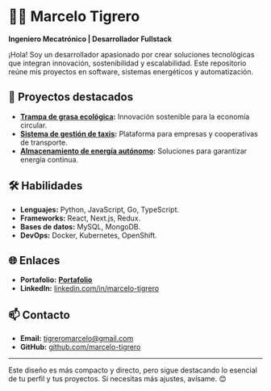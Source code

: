 # 👨‍💻 Marcelo Tigrero  

**Ingeniero Mecatrónico | Desarrollador Fullstack**  

¡Hola! Soy un desarrollador apasionado por crear soluciones tecnológicas que integran innovación, sostenibilidad y escalabilidad. Este repositorio reúne mis proyectos en software, sistemas energéticos y automatización.  

## 🌟 Proyectos destacados  
- **[Trampa de grasa ecológica](#):** Innovación sostenible para la economía circular.  
- **[Sistema de gestión de taxis](#):** Plataforma para empresas y cooperativas de transporte.  
- **[Almacenamiento de energía autónomo](#):** Soluciones para garantizar energía continua.  

## 🛠️ Habilidades  
- **Lenguajes:** Python, JavaScript, Go, TypeScript.  
- **Frameworks:** React, Next.js, Redux.  
- **Bases de datos:** MySQL, MongoDB.  
- **DevOps:** Docker, Kubernetes, OpenShift.  

## 🌐 Enlaces  
- **Portafolio:** [**Portafolio**](https://marcelotigrero.github.io/Portafolio/)  
- **LinkedIn:** [linkedin.com/in/marcelo-tigrero](https://www.linkedin.com/in/marcelo-tigrero/)  

## 📫 Contacto  
- **Email:** [tigreromarcelo@gmail.com](mailto:tigreromarcelo@gmail.com)  
- **GitHub:** [github.com/marcelo-tigrero](https://github.com/marcelo-tigrero)  

---

Este diseño es más compacto y directo, pero sigue destacando lo esencial de tu perfil y tus proyectos. Si necesitas más ajustes, avísame. 😊

